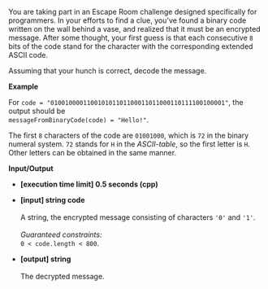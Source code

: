 You are taking part in an Escape Room challenge designed specifically for programmers. In your efforts to find a clue, you've found a binary code written on the wall behind a vase, and realized that it must be an encrypted message. After some thought, your first guess is that each consecutive `8` bits of the code stand for the character with the corresponding extended ASCII code.

Assuming that your hunch is correct, decode the message.

__Example__

For `code = "010010000110010101101100011011000110111100100001"`, the output should be  
`messageFromBinaryCode(code) = "Hello!"`.

The first `8` characters of the code are `01001000`, which is `72` in the binary numeral system. `72` stands for `H` in the _ASCII-table_, so the first letter is `H`.
Other letters can be obtained in the same manner.

__Input/Output__

+ __[execution time limit] 0.5 seconds (cpp)__

+ __[input] string code__<br/><br/>A string, the encrypted message consisting of characters `'0'` and `'1'`.<br/><br/>_Guaranteed constraints:_<br/>`0 < code.length < 800`.

+ __[output] string__<br/><br/>The decrypted message.
